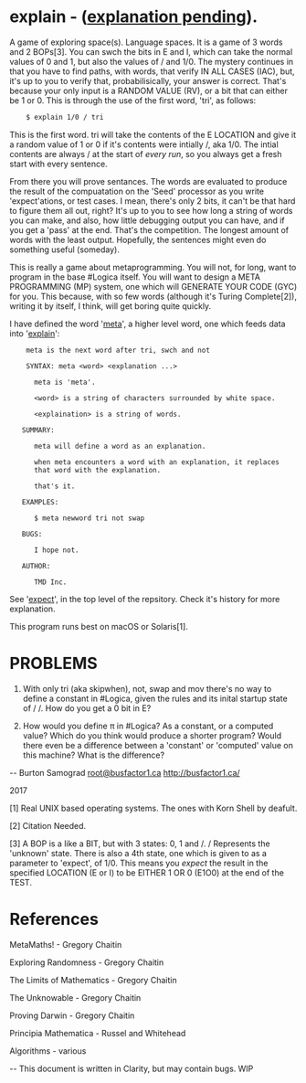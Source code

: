# explain - ([explanation pending](http://github.com/BusFactor1Inc/index.html)).

A game of exploring space(s).  Language spaces. It is a game of 3
words and 2 BOPs[3].  You can swch the bits in E and I, which can take
the normal values of 0 and 1, but also the values of / and 1/0.  The
mystery continues in that you have to find paths, with words, that
verify IN ALL CASES (IAC), but, it's up to you to verify that,
probabilisically, your answer is correct.  That's because your only
input is a RANDOM VALUE (RV), or a bit that can either be 1 or 0.
This is through the use of the first word, 'tri', as follows:

```sh
    $ explain 1/0 / tri
```

This is the first word.  tri will take the contents of the E LOCATION
and give it a random value of 1 or 0 if it's contents were intially /,
aka 1/0.  The intial contents are always / at the start of *every
run*, so you always get a fresh start with every sentence.

From there you will prove sentances.  The words are evaluated to
produce the result of the compuatation on the 'Seed' processor as you
write 'expect'ations, or test cases.  I mean, there's only 2 bits, it
can't be that hard to figure them all out, right?  It's up to you to
see how long a string of words you can make, and also, how little
debugging output you can have, and if you get a 'pass' at the end.
That's the competition.  The longest amount of words with the least
output.  Hopefully, the sentences might even do something useful
(someday).

This is really a game about metaprogramming.  You will not, for long,
want to program in the base #Logica itself.  You will want to design a
META PROGRAMMING (MP) system, one which will GENERATE YOUR CODE (GYC)
for you. This because, with so few words (although it's Turing
Complete[2]), writing it by itself, I think, will get boring quite
quickly.

I have defined the word '[meta](https://github.com/BusFactor1Inc/explain/blob/master/meta)', 
a higher level word, one which feeds data into 
'[explain](https://github.com/BusFactor1Inc/explain/blob/master/explain)':

```
    meta is the next word after tri, swch and not
    
    SYNTAX: meta <word> <explanation ...>
    
      meta is 'meta'.
    
      <word> is a string of characters surrounded by white space.
      
      <explaination> is a string of words.
      
   SUMMARY:
      
      meta will define a word as an explanation.
      
      when meta encounters a word with an explanation, it replaces
      that word with the explanation.
      
      that's it.
      
   EXAMPLES:
      
      $ meta newword tri not swap   
      
   BUGS:
   
      I hope not.
      
   AUTHOR:
  
      TMD Inc.
```

See '[expect](https://github.com/BusFactor1Inc/explain/blob/master/expect)', 
in the top level of the repsitory.  Check it's history
for more explanation.

This program runs best on macOS or Solaris[1]. 

PROBLEMS
========

1) With only tri (aka skipwhen), not, swap and mov there's no way to
define a constant in #Logica, given the rules and its inital startup
state of / /.  How do you get a 0 bit in E?

2) How would you define π in #Logica?  As a constant, or a computed
value?  Which do you think        would produce a shorter program?  Would
there even be a difference between a 'constant' or 'computed' value on
this machine?  What is the difference?

--
Burton Samograd
root@busfactor1.ca
http://busfactor1.ca/

2017

[1] Real UNIX based operating systems. The ones with Korn Shell by deafult.

[2] Citation Needed.

[3] A BOP is a like a BIT, but with 3 states: 0, 1 and /.  / Represents the 'unknown' state. There is also a 4th state, one which is given to as a parameter to  'expect', of 1/0. This means you *expect* the result in the specified LOCATION (E or I) to be EITHER 1 OR 0 (E1O0) at the end of the TEST.

References
==========

MetaMaths! - Gregory Chaitin

Exploring Randomness - Gregory Chaitin

The Limits of Mathematics - Gregory Chaitin

The Unknowable - Gregory Chaitin

Proving Darwin - Gregory Chaitin

Principia Mathematica - Russel and Whitehead

Algorithms - various

--
This document is written in Clarity, but may contain bugs. WIP
